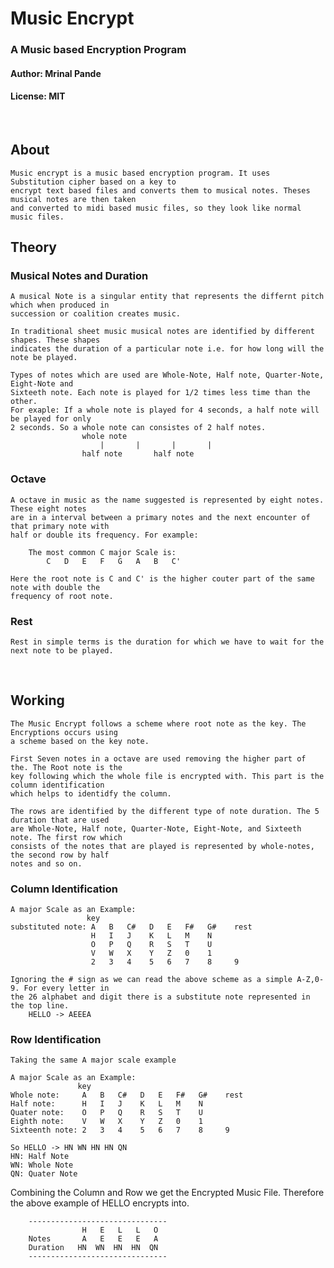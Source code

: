 # Music Encrypt
### A Music based Encryption Program
#### Author: Mrinal Pande
#### License: MIT
<br>

## About
    Music encrypt is a music based encryption program. It uses Substitution cipher based on a key to 
    encrypt text based files and converts them to musical notes. Theses musical notes are then taken 
    and converted to midi based music files, so they look like normal music files.

## Theory

### Musical Notes and Duration
    A musical Note is a singular entity that represents the differnt pitch which when produced in 
    succession or coalition creates music.

    In traditional sheet music musical notes are identified by different shapes. These shapes 
    indicates the duration of a particular note i.e. for how long will the note be played. 

    Types of notes which are used are Whole-Note, Half note, Quarter-Note, Eight-Note and 
    Sixteeth note. Each note is played for 1/2 times less time than the other. 
    For exaple: If a whole note is played for 4 seconds, a half note will be played for only 
    2 seconds. So a whole note can consistes of 2 half notes.
                    whole note
                        |       |       |       |
                    half note       half note

### Octave
    A octave in music as the name suggested is represented by eight notes. These eight notes 
    are in a interval between a primary notes and the next encounter of that primary note with 
    half or double its frequency. For example:

        The most common C major Scale is:
            C   D   E   F   G   A   B   C'
        
    Here the root note is C and C' is the higher couter part of the same note with double the 
    frequency of root note.

### Rest
    Rest in simple terms is the duration for which we have to wait for the next note to be played.

<br>

## Working
    The Music Encrypt follows a scheme where root note as the key. The Encryptions occurs using 
    a scheme based on the key note.

    First Seven notes in a octave are used removing the higher part of the. The Root note is the 
    key following which the whole file is encrypted with. This part is the column identification 
    which helps to identidfy the column. 

    The rows are identified by the different type of note duration. The 5 duration that are used 
    are Whole-Note, Half note, Quarter-Note, Eight-Note, and Sixteeth note. The first row which 
    consists of the notes that are played is represented by whole-notes, the second row by half 
    notes and so on.

### Column Identification

    A major Scale as an Example:
                     key
    substituted note: A   B   C#   D   E   F#   G#    rest
                      H   I   J    K   L   M    N
                      O   P   Q    R   S   T    U
                      V   W   X    Y   Z   0    1
                      2   3   4    5   6   7    8     9

    Ignoring the # sign as we can read the above scheme as a simple A-Z,0-9. For every letter in 
    the 26 alphabet and digit there is a substitute note represented in the top line.
        HELLO -> AEEEA

### Row Identification
    Taking the same A major scale example

    A major Scale as an Example:
                   key
    Whole note:     A   B   C#   D   E   F#   G#    rest
    Half note:      H   I   J    K   L   M    N
    Quater note:    O   P   Q    R   S   T    U
    Eighth note:    V   W   X    Y   Z   0    1
    Sixteenth note: 2   3   4    5   6   7    8     9

    So HELLO -> HN WN HN HN QN
    HN: Half Note
    WN: Whole Note
    QN: Quater Note

Combining the Column and Row we get the Encrypted Music File. Therefore the above example of HELLO encrypts into.

        -------------------------------
                    H   E   L   L   O
        Notes       A   E   E   E   A
        Duration   HN  WN  HN  HN  QN
        -------------------------------
